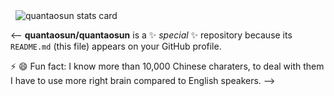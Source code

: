 <p>&nbsp;
<img align="center" src="https://github-readme-stats.vercel.app/api?username=quantaosun&show_icons=false&theme=tokyonight&title_color=6464c8&text_color=6464c8&bg_color=ffffff&hide_border=true" alt="quantaosun stats card" /></p>
   
<--
**quantaosun/quantaosun** is a ✨ _special_ ✨ repository because its `README.md` (this file) appears on your GitHub profile.

⚡ 😄  Fun fact: I know more than 10,000 Chinese charaters, to deal with them I have to use more right brain compared to English speakers.
-->
